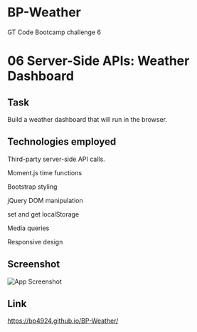 # BP-Weather

GT Code Bootcamp challenge 6

# 06 Server-Side APIs: Weather Dashboard

## Task

Build a weather dashboard that will run in the browser.

## Technologies employed

Third-party server-side API calls.

Moment.js time functions

Bootstrap styling

jQuery DOM manipulation

set and get localStorage

Media queries

Responsive design

## Screenshot

![App Screenshot](https://github.com/bp4924/BP-Weather/blob/main/Assets/ss1.png)

## Link

https://bp4924.github.io/BP-Weather/
